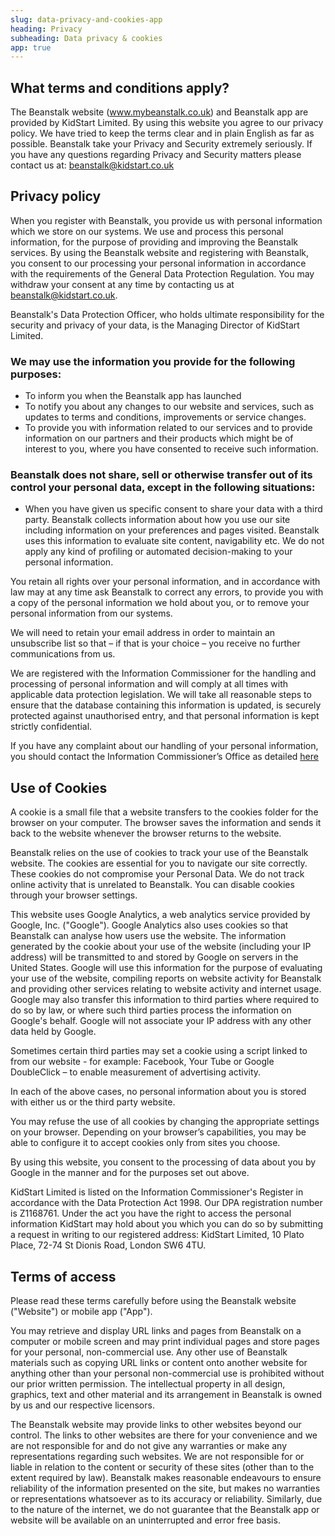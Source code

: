 ```yaml
---
slug: data-privacy-and-cookies-app
heading: Privacy
subheading: Data privacy & cookies
app: true
---
```


## What terms and conditions apply?

The Beanstalk website (www.mybeanstalk.co.uk) and Beanstalk app are provided by KidStart Limited. By using this website you agree to our privacy policy. We have tried to keep the terms clear and in plain English as far as possible.
Beanstalk take your Privacy and Security extremely seriously. If you have any questions regarding Privacy and Security matters please contact us at:
beanstalk@kidstart.co.uk

## Privacy policy

When you register with Beanstalk, you provide us with personal information which we store on our systems. We use and process this personal information, for the purpose of providing and improving the Beanstalk services. By using the Beanstalk website and registering with Beanstalk, you consent to our processing your personal information in accordance with the requirements of the General Data Protection Regulation. You may withdraw your consent at any time by contacting us at beanstalk@kidstart.co.uk.

Beanstalk's Data Protection Officer, who holds ultimate responsibility for the security and privacy of your data, is the Managing Director of KidStart Limited.

### We may use the information you provide for the following purposes:

* To inform you when the Beanstalk app has launched
* To notify you about any changes to our website and services, such as updates to terms and conditions, improvements or service changes.
* To provide you with information related to our services and to provide information on our partners and their products which might be of interest to you, where you have consented to receive such information.

### Beanstalk does not share, sell or otherwise transfer out of its control your personal data, except in the following situations:
* When you have given us specific consent to share your data with a third party.
Beanstalk collects information about how you use our site including information on your preferences and pages visited. Beanstalk uses this information to evaluate site content, navigability etc. We do not apply any kind of profiling or automated decision-making to your personal information.

You retain all rights over your personal information, and in accordance with law may at any time ask Beanstalk to correct any errors, to provide you with a copy of the personal information we hold about you, or to remove your personal information from our systems. 

We will need to retain your email address in order to maintain an unsubscribe list so that – if that is your choice – you receive no further communications from us.

We are registered with the Information Commissioner for the handling and processing of personal information and will comply at all times with applicable data protection legislation. We will take all reasonable steps to ensure that the database containing this information is updated, is securely protected against unauthorised entry, and that personal information is kept strictly confidential.

If you have any complaint about our handling of your personal information, you should contact the Information Commissioner’s Office as detailed <a href="https://ico.org.uk/concerns/">here</a>

## Use of Cookies

A cookie is a small file that a website transfers to the cookies folder for the browser on your computer. The browser saves the information and sends it back to the website whenever the browser returns to the website.

Beanstalk relies on the use of cookies to track your use of the Beanstalk website. The cookies are essential for you to navigate our site correctly. These cookies do not compromise your Personal Data. We do not track online activity that is unrelated to Beanstalk. You can disable cookies through your browser settings.

This website uses Google Analytics, a web analytics service provided by Google, Inc. ("Google"). Google Analytics also uses cookies so that Beanstalk can analyse how users use the website. The information generated by the cookie about your use of the website (including your IP address) will be transmitted to and stored by Google on servers in the United States. Google will use this information for the purpose of evaluating your use of the website, compiling reports on website activity for Beanstalk and providing other services relating to website activity and internet usage. Google may also transfer this information to third parties where required to do so by law, or where such third parties process the information on Google's behalf. Google will not associate your IP address with any other data held by Google.

Sometimes certain third parties may set a cookie using a script linked to from our website - for example: Facebook, Your Tube or Google DoubleClick – to enable measurement of advertising activity.

In each of the above cases, no personal information about you is stored with either us or the third party website.

You may refuse the use of all cookies by changing the appropriate settings on your browser. Depending on your browser’s capabilities, you may be able to configure it to accept cookies only from sites you choose.

By using this website, you consent to the processing of data about you by Google in the manner and for the purposes set out above.

KidStart Limited is listed on the Information Commissioner's Register in accordance with the Data Protection Act 1998. Our DPA registration number is Z1168761. Under the act you have the right to access the personal information KidStart may hold about you which you can do so by submitting a request in writing to our registered address: KidStart Limited, 10 Plato Place, 72-74 St Dionis Road, London SW6 4TU.

## Terms of access

Please read these terms carefully before using the Beanstalk website ("Website") or mobile app ("App").

You may retrieve and display URL links and pages from Beanstalk on a computer or mobile screen and may print individual pages and store pages for your personal, non-commercial use. Any other use of Beanstalk materials such as copying URL links or content onto another website for anything other than your personal non-commercial use is prohibited without our prior written permission. The intellectual property in all design, graphics, text and other material and its arrangement in Beanstalk is owned by us and our respective licensors.

The Beanstalk website may provide links to other websites beyond our control. The links to other websites are there for your convenience and we are not responsible for and do not give any warranties or make any representations regarding such websites. We are not responsible for or liable in relation to the content or security of these sites (other than to the extent required by law).
Beanstalk makes reasonable endeavours to ensure reliability of the information presented on the site, but makes no warranties or representations whatsoever as to its accuracy or reliability. Similarly, due to the nature of the internet, we do not guarantee that the Beanstalk app or website will be available on an uninterrupted and error free basis.
